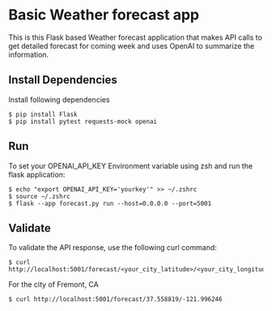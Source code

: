 # Basic Weather forecast app 
This is this Flask based Weather forecast application that makes API calls to get detailed forecast for coming week 
and uses OpenAI to summarize the information.

## Install Dependencies
Install following dependencies 
```shell
$ pip install Flask
$ pip install pytest requests-mock openai
```

## Run 
To  set your OPENAI_API_KEY Environment variable using zsh and run the flask application:
```shell
$ echo "export OPENAI_API_KEY='yourkey'" >> ~/.zshrc
$ source ~/.zshrc
$ flask --app forecast.py run --host=0.0.0.0 --port=5001
```

## Validate
To validate the API response, use the following curl command:
```shell
$ curl http://localhost:5001/forecast/<your_city_latitude>/<your_city_longitude>
```
For the city of Fremont, CA
```shell
$ curl http://localhost:5001/forecast/37.558819/-121.996246
```
